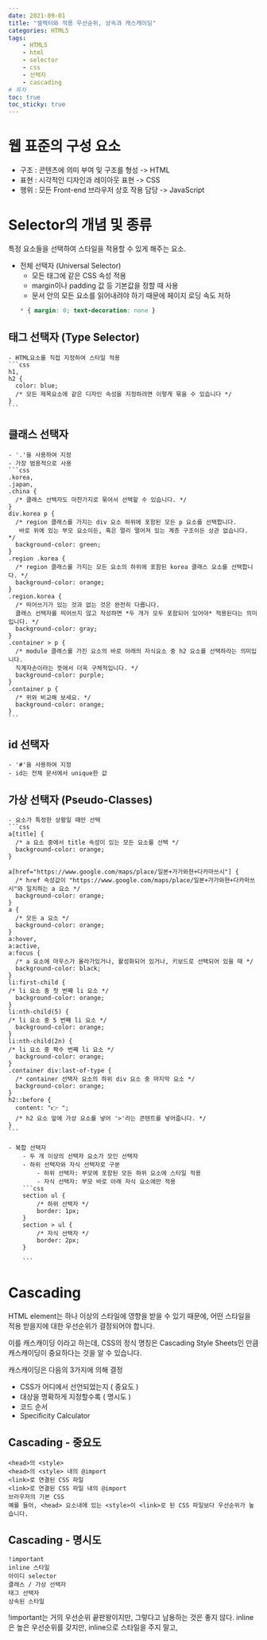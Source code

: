 ```yaml
---
date: 2021-09-01
title: "셀렉터와 적용 우선순위, 상속과 캐스캐이딩"
categories: HTML5
tags:
    - HTML5
    - html
    - selector
    - css
    - 선택자
    - cascading
# 목차
toc: true
toc_sticky: true
---
```

# 웹 표준의 구성 요소
- 구조 : 콘텐츠에 의미 부여 및 구조를 형성 -> HTML
- 표현 : 시각적인 디자인과 레이아웃 표현 -> CSS
- 행위 : 모든 Front-end 브라우저 상호 작용 담당 -> JavaScript

# Selector의 개념 및 종류
특정 요소들을 선택하여 스타일을 적용할 수 있게 해주는 요소.
- 전체 선택자 (Universal Selector)
    - 모든 태그에 같은 CSS 속성 적용
    - margin이나 padding 값 등 기본값을 정할 때 사용
    - 문서 안의 모든 요소를 읽어내려야 하기 때문에 페이지 로딩 속도 저하
    ```css
    * { margin: 0; text-decoration: none }
    ```
    
## 태그 선택자 (Type Selector)
    - HTML요소를 직접 지정하여 스타일 적용
    ```css
    h1,
    h2 {
      color: blue;
      /* 모든 제목요소에 같은 디자인 속성을 지정하려면 이렇게 묶을 수 있습니다 */
    }
    ```

## 클래스 선택자
    - '.'을 사용하여 지정
    - 가장 범용적으로 사용
    ```css
    .korea,
    .japan,
    .china {
      /* 클래스 선택자도 마찬가지로 묶어서 선택할 수 있습니다. */
    }
    div.korea p {
      /* region 클래스를 가지는 div 요소 하위에 포함된 모든 p 요소를 선택합니다.
       바로 위에 있는 부모 요소이든, 혹은 멀리 떨어져 있는 계층 구조이든 상관 없습니다. */
      background-color: green;
    }
    .region .korea {
      /* region 클래스를 가지는 모든 요소의 하위에 포함된 korea 클래스 요소를 선택합니다. */
      background-color: orange;
    }
    .region.korea {
      /* 띄어쓰기가 있는 것과 없는 것은 완전히 다릅니다.
      클래스 선택자를 띄어쓰지 않고 작성하면 *두 개가 모두 포함되어 있어야* 적용된다는 의미입니다. */
      background-color: gray;
    }
    .container > p {
      /* module 클래스를 가진 요소의 바로 아래의 자식요소 중 h2 요소를 선택하라는 의미입니다.
      직계자손이라는 뜻에서 더욱 구체적입니다. */
      background-color: purple;
    }
    .container p {
      /* 위와 비교해 보세요. */
      background-color: orange;
    }
    ```

## id 선택자
    - '#'을 사용하여 지정
    - id는 전체 문서에서 unique한 값

## 가상 선택자 (Pseudo-Classes)
    - 요소가 특정한 상황일 때만 선택
    ```css
    a[title] {
      /* a 요소 중에서 title 속성이 있는 모든 요소를 선택 */
      background-color: orange;
    }

    a[href="https://www.google.com/maps/place/일본+가가와현+다카마쓰시"] {
      /* href 속성값이 "https://www.google.com/maps/place/일본+가가와현+다카마쓰시"와 일치하는 a 요소 */
      background-color: orange;
    }
    a {
      /* 모든 a 요소 */
      background-color: orange;
    }
    a:hover,
    a:active,
    a:focus {
      /* a 요소에 마우스가 올라가있거나, 활성화되어 있거나, 키보드로 선택되어 있을 때 */
      background-color: black;
    }
    li:first-child {
    /* li 요소 중 첫 번째 li 요소 */
      background-color: orange;
    }
    li:nth-child(5) {
    /* li 요소 중 5 번째 li 요소 */
      background-color: orange;
    }
    li:nth-child(2n) {
    /* li 요소 중 짝수 번째 li 요소 */
      background-color: orange;
    }
    .container div:last-of-type {
      /* container 선택자 요소의 하위 div 요소 중 마지막 요소 */
      background-color: orange;
    }
    h2::before {
      content: "👉 ";
      /* h2 요소 앞에 가상 요소를 넣어 '>'라는 콘텐트를 넣어줍니다. */
    }
    ```

    - 복합 선택자
        - 두 개 이상의 선택자 요소가 모인 선택자
        - 하위 선택자와 자식 선택자로 구분
            - 하위 선택자: 부모에 포함된 모든 하위 요소에 스타일 적용
            - 자식 선택자: 부모 바로 아래 자식 요소에만 적용
        ```css
        section ul {
            /* 하위 선택자 */
            border: 1px;
        }
        section > ul {
            /* 자식 선택자 */
            border: 2px;
        }
        
        ```

# Cascading
HTML element는 하나 이상의 스타일에 영향을 받을 수 있기 때문에, 어떤 스타일을 적용 받을지에 대한 우선순위가 결정되어야 합니다.

이를 캐스캐이딩 이라고 하는데, CSS의 정식 명칭은 Cascading Style Sheets인 만큼 캐스캐이딩이 중요하다는 것을 알 수 있습니다.

캐스캐이딩은 다음의 3가지에 의해 결정
- CSS가 어디에서 선언되었는지 ( 중요도 )
- 대상을 명확하게 지정할수록 ( 명시도 )
- 코드 순서
- Specificity Calculator

## Cascading - 중요도
```html5
<head>의 <style>
<head>의 <style> 내의 @import
<link>로 연결된 CSS 파일
<link>로 연결된 CSS 파일 내의 @import
브라우저의 기본 CSS
예를 들어, <head> 요소내에 있는 <style>이 <link>로 된 CSS 파일보다 우선순위가 높습니다.
```

## Cascading - 명시도
```html5
!important
inline 스타일
아이디 selector
클래스 / 가상 선택자
태그 선택자
상속된 스타일
```
!important는 거의 우선순위 끝판왕이지만, 그렇다고 남용하는 것은 좋지 않다.
inline은 높은 우선순위를 갖지만, inline으로 스타일을 주지 말고, <style>이나 외부 CSS 파일로 빼는 것이 좋다.

## Cascading - 코드 순서
늦게 선언된 스타일이 우선 적용

## Cascading - Specificity Calculator
 구체성 점수에 따라서 스타일 적용이 선택됨
    - 구체성 값
        - id 선택자 :  100점
        - Class 선택자, 가상 클래스 : 10점
        - 태그 선택자, 가상요소 : 1점

    - https://specificity.keegan.st 에서 점수 계산 가능


- 출처
    - 선택자에 대한 더 자세한 분류 및 개념: https://www.nextree.co.kr/p8468/
    - sample code: https://codepen.io/fromhans/pen/GREZjvX
    - 캐스케이딩: https://victorydntmd.tistory.com/190

